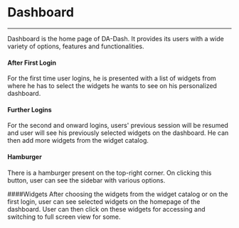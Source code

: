 # Dashboard


---



Dashboard is the home page of DA-Dash. It provides its users with a wide variety of options, features and functionalities.<br/>

#### After First Login
For the first time user logins, he is presented with a list of widgets from where he has to select the widgets he wants to see on his personalized dashboard.
<br/>
#### Further Logins
For the second and onward logins, users' previous session will be resumed and user will see his previously selected widgets on the dashboard. He can then add more widgets from the widget catalog.

#### Hamburger
There is a hamburger present on the top-right corner. On clicking this button, user can see the sidebar with various options.

####Widgets
After choosing the widgets from the widget catalog or on the first login, user can see selected widgets on the homepage of the dashboard. User can then click on these widgets for accessing and switching to full screen view for some.
